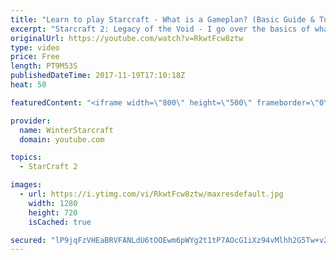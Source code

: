 ```yaml
---
title: "Learn to play Starcraft - What is a Gameplan? (Basic Guide & Tutorial)"
excerpt: "Starcraft 2: Legacy of the Void - I go over the basics of what a gameplan in starcraft 2 is and how to put one together.  Note this is not a guide on WHAT gameplan you should be using as each race!"
originalUrl: https://youtube.com/watch?v=RkwtFcw8ztw
type: video
price: Free
length: PT9M53S
publishedDateTime: 2017-11-19T17:10:18Z
heat: 50

featuredContent: "<iframe width=\"800\" height=\"500\" frameborder=\"0\" src=\"https://www.youtube.com/embed/RkwtFcw8ztw\" allow=\"accelerometer; autoplay; encrypted-media; gyroscope; picture-in-picture\" allowfullscreen></iframe>"

provider:
  name: WinterStarcraft
  domain: youtube.com

topics:
  - StarCraft 2

images:
  - url: https://i.ytimg.com/vi/RkwtFcw8ztw/maxresdefault.jpg
    width: 1280
    height: 720
    isCached: true

secured: "lP9jqFzVHEaBRVFANLdU6tOOEwm6pWYg2t1tP7AOcG1iXz94vMlhh2G5Tw+v2CYomJWOCKVLwFVEBC15L69sKtyIeUOEDdgThzTpM1F1u9lHdHqnfp0DOCUN+MCQ/yZmJ6XZlnSjKuD/4WTMdKzmw1hCMUZcAouKM+HS/NoUcQQz+rSWNP+r0QM7uHrnROlxpER5304j7S7sX0o7B8mD68szNZuRooWEILqNhvw9fQCsSnXmg7CJy7edeLwYkC0hygIpiOHruhDAvIV7g5F20FNyKHIX/1WiTMEUzdKawUZZRHhtyK8KQXRIJxr2FEhV9DbLQ7gHbSXDkFAXINOWNLtlgOKPI7J7fy6XO69NOVWXixUnEbB0omBNnAFpgO4R3o0AMzrPcRBxNIEiF/BEkeciO3s1UFR1NeQQ0ufnAB0=;RobK5Y7d64R94wTMEeEkJg=="
---
```


